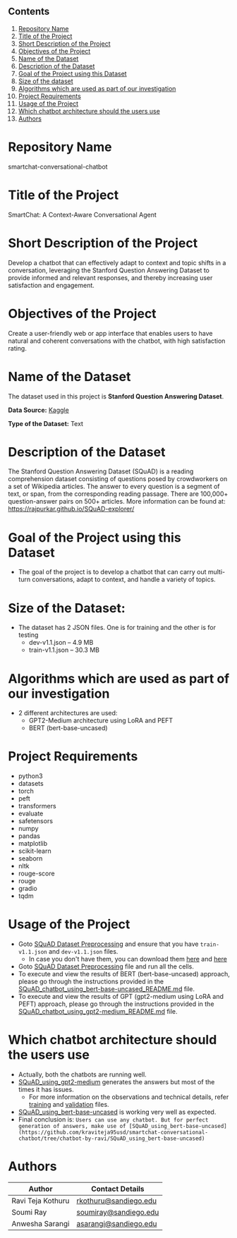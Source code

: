 ## Contents

1. [Repository Name](#repository-name)
2. [Title of the Project](#title-of-the-project)
3. [Short Description of the Project](#short-description-of-the-project)
4. [Objectives of the Project](#objectives-of-the-project)
5. [Name of the Dataset](#name-of-the-dataset)
6. [Description of the Dataset](#description-of-the-dataset)
7. [Goal of the Project using this Dataset](#goal-of-the-project-using-this-dataset)
8. [Size of the dataset](#size-of-the-dataset)
9. [Algorithms which are used as part of our investigation](#algorithms-which-are-used-as-part-of-our-investigation)
10. [Project Requirements](#project-requirements)
11. [Usage of the Project](#usage-of-the-project)
12. [Which chatbot architecture should the users use](#which-chatbot-architecture-should-the-users-use)
13. [Authors](#authors)

# Repository Name
smartchat-conversational-chatbot

# Title of the Project
SmartChat: A Context-Aware Conversational Agent

# Short Description of the Project
Develop a chatbot that can effectively adapt to context and topic shifts in a conversation, leveraging the Stanford Question Answering Dataset to provide informed and relevant responses, and thereby increasing user satisfaction and engagement.

# Objectives of the Project
Create a user-friendly web or app interface that enables users to have natural and coherent conversations with the chatbot, with high satisfaction rating.

# Name of the Dataset
The dataset used in this project is **Stanford Question Answering Dataset**.

**Data Source:** [Kaggle](https://www.kaggle.com/datasets/stanfordu/stanford-question-answering-dataset)

**Type of the Dataset:** Text

# Description of the Dataset
The Stanford Question Answering Dataset (SQuAD) is a reading comprehension dataset consisting of questions posed by crowdworkers on a set of Wikipedia articles. The answer to every question is a segment of text, or span, from the corresponding reading passage. There are 100,000+ question-answer pairs on 500+ articles.
More information can be found at: https://rajpurkar.github.io/SQuAD-explorer/

# Goal of the Project using this Dataset
- The goal of the project is to develop a chatbot that can carry out multi-turn conversations, adapt to context, and handle a variety of topics.

# Size of the Dataset:
- The dataset has 2 JSON files. One is for training and the other is for testing
  - dev-v1.1.json – 4.9 MB
  - train-v1.1.json – 30.3 MB

# Algorithms which are used as part of our investigation
- 2 different architectures are used:
  - GPT2-Medium architecture using LoRA and PEFT
  - BERT (bert-base-uncased)

# Project Requirements
- python3
- datasets 
- torch 
- peft 
- transformers 
- evaluate 
- safetensors 
- numpy 
- pandas 
- matplotlib 
- scikit-learn 
- seaborn
- nltk 
- rouge-score
- rouge
- gradio
- tqdm

# Usage of the Project
- Goto [SQuAD Dataset Preprocessing](https://github.com/kraviteja95usd/smartchat-conversational-chatbot/blob/chatbot-by-ravi/pre-processing) and ensure that you have `train-v1.1.json` and `dev-v1.1.json` files. 
  - In case you don't have them, you can download them [here](https://github.com/kraviteja95usd/smartchat-conversational-chatbot/blob/chatbot-by-ravi/SQuAD_using_bert-base-uncased/dev-v1.1.json) and [here](https://github.com/kraviteja95usd/smartchat-conversational-chatbot/blob/chatbot-by-ravi/SQuAD_using_bert-base-uncased/train-v1.1.json)
- Goto [SQuAD Dataset Preprocessing](https://github.com/kraviteja95usd/smartchat-conversational-chatbot/blob/chatbot-by-ravi/pre-processing/SQuAD_Dataset_preprocessing.ipynb) file and run all the cells.
- To execute and view the results of BERT (bert-base-uncased) approach, please go through the instructions provided in the [SQuAD_chatbot_using_bert-base-uncased_README.md](https://github.com/kraviteja95usd/smartchat-conversational-chatbot/blob/chatbot-by-ravi/SQuAD_using_bert-base-uncased/SQuAD_chatbot_using_bert-base-uncased_README.md) file.
- To execute and view the results of GPT (gpt2-medium using LoRA and PEFT) approach, please go through the instructions provided in the [SQuAD_chatbot_using_gpt2-medium_README.md](https://github.com/kraviteja95usd/smartchat-conversational-chatbot/blob/chatbot-by-ravi/SQuAD_using_gpt2-medium/SQuAD_chatbot_using_gpt2-medium_README.md) file.

# Which chatbot architecture should the users use
- Actually, both the chatbots are running well.
- [SQuAD_using_gpt2-medium](https://github.com/kraviteja95usd/smartchat-conversational-chatbot/tree/chatbot-by-ravi/SQuAD_using_gpt2-medium) generates the answers but most of the times it has issues.
  - For more information on the observations and technical details, refer [training](https://github.com/kraviteja95usd/smartchat-conversational-chatbot/blob/chatbot-by-ravi/SQuAD_using_gpt2-medium/squad_lora_gpt2_medium_training.ipynb) and [validation](https://github.com/kraviteja95usd/smartchat-conversational-chatbot/blob/chatbot-by-ravi/SQuAD_using_gpt2-medium/squad_lora_gpt2_medium_validation.ipynb) files.
- [SQuAD_using_bert-base-uncased](https://github.com/kraviteja95usd/smartchat-conversational-chatbot/tree/chatbot-by-ravi/SQuAD_using_bert-base-uncased) is working very well as expected.
- Final conclusion is: ```Users can use any chatbot. But for perfect generation of answers, make use of [SQuAD_using_bert-base-uncased](https://github.com/kraviteja95usd/smartchat-conversational-chatbot/tree/chatbot-by-ravi/SQuAD_using_bert-base-uncased)```

# Authors
| Author            | Contact Details         |
|-------------------|-------------------------|
| Ravi Teja Kothuru | rkothuru@sandiego.edu   |
| Soumi Ray         | soumiray@sandiego.edu   |
| Anwesha Sarangi   | asarangi@sandiego.edu   |
